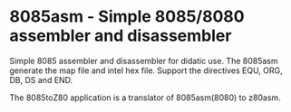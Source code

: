 
# 8085asm - Simple 8085/8080 assembler and disassembler

Simple 8085 assembler and disassembler for didatic use.
The 8085asm generate the map file and intel hex file. 
Support the directives EQU, ORG, DB, DS and END.

The 8085toZ80 application is a translator of 8085asm(8080) to z80asm.  


